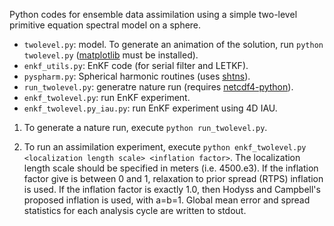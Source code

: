 Python codes for ensemble data assimilation using a simple
two-level primitive equation spectral model on a sphere.


* ``twolevel.py``:  model. To generate an animation of the solution, run ``python twolevel.py`` ([matplotlib](http://matplotlib.org) must be installed).
* ``enkf_utils.py``: EnKF code (for serial filter and LETKF).
* ``pyspharm.py``: Spherical harmonic routines (uses [shtns](https://bitbucket.org/nschaeff/shtns)).
* ``run_twolevel.py``: generatre nature run (requires [netcdf4-python](https://github.com/Unidata/netcdf4-python)).
* ``enkf_twolevel.py``: run EnKF experiment.
* ``enkf_twolevel.py_iau.py``: run EnKF experiment using 4D IAU.

1) To generate a nature run, execute ``python run_twolevel.py``.

2) To run an assimilation experiment, execute ``python enkf_twolevel.py <localization length scale> <inflation factor>``.
The localization length scale should be specified in meters (i.e. 4500.e3).  If the inflation factor give is between
0 and 1, relaxation to prior spread (RTPS) inflation is used.  If the inflation factor is exactly 1.0, then Hodyss
and Campbell's proposed inflation is used, with a=b=1. Global mean error and spread statistics for each analysis cycle
are written to stdout.

